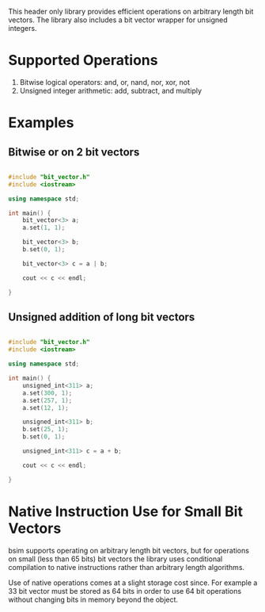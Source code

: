This header only library provides efficient operations on arbitrary length bit
vectors. The library also includes a bit vector wrapper for unsigned integers.

# Supported Operations

1. Bitwise logical operators: and, or, nand, nor, xor, not
2. Unsigned integer arithmetic: add, subtract, and multiply

# Examples

## Bitwise or on 2 bit vectors

```cpp

#include "bit_vector.h"
#include <iostream>

using namespace std;

int main() {
    bit_vector<3> a;
    a.set(1, 1);

    bit_vector<3> b;
    b.set(0, 1);

    bit_vector<3> c = a | b;

    cout << c << endl;

}
```

## Unsigned addition of long bit vectors

```cpp

#include "bit_vector.h"
#include <iostream>

using namespace std;

int main() {
    unsigned_int<311> a;
    a.set(300, 1);
    a.set(257, 1);
    a.set(12, 1);

    unsigned_int<311> b;
    b.set(25, 1);
    b.set(0, 1);

    unsigned_int<311> c = a + b;

    cout << c << endl;

}
```


# Native Instruction Use for Small Bit Vectors

bsim supports operating on arbitrary length bit vectors, but for operations on small (less than 65 bits) bit vectors the library uses conditional compilation to native instructions rather than arbitrary length algorithms.

Use of native operations comes at a slight storage cost since. For example a 33 bit vector must be stored as 64 bits in order to use 64 bit operations without changing bits in memory beyond the object.
